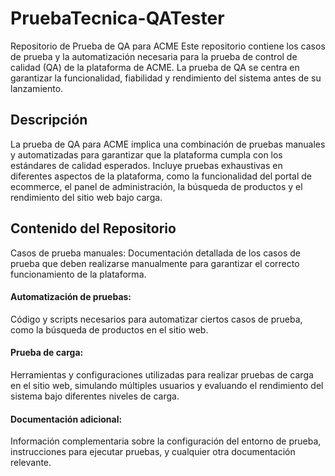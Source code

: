 # PruebaTecnica-QATester
Repositorio de Prueba de QA para ACME
Este repositorio contiene los casos de prueba y la automatización necesaria para la prueba de control de calidad (QA) de la plataforma de ACME. La prueba de QA se centra en garantizar la funcionalidad, fiabilidad y rendimiento del sistema antes de su lanzamiento.

## Descripción
La prueba de QA para ACME implica una combinación de pruebas manuales y automatizadas para garantizar que la plataforma cumpla con los estándares de calidad esperados. Incluye pruebas exhaustivas en diferentes aspectos de la plataforma, como la funcionalidad del portal de ecommerce, el panel de administración, la búsqueda de productos y el rendimiento del sitio web bajo carga.

## Contenido del Repositorio
Casos de prueba manuales: Documentación detallada de los casos de prueba que deben realizarse manualmente para garantizar el correcto funcionamiento de la plataforma.

#### Automatización de pruebas: 
Código y scripts necesarios para automatizar ciertos casos de prueba, como la búsqueda de productos en el sitio web.

#### Prueba de carga: 
Herramientas y configuraciones utilizadas para realizar pruebas de carga en el sitio web, simulando múltiples usuarios y evaluando el rendimiento del sistema bajo diferentes niveles de carga.

#### Documentación adicional: 
Información complementaria sobre la configuración del entorno de prueba, instrucciones para ejecutar pruebas, y cualquier otra documentación relevante.

